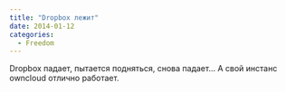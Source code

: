 ```yaml
---
title: "Dropbox лежит"
date: 2014-01-12
categories:
  - Freedom
---
```


Dropbox падает, пытается подняться, снова падает... А свой инстанс owncloud отлично работает.
